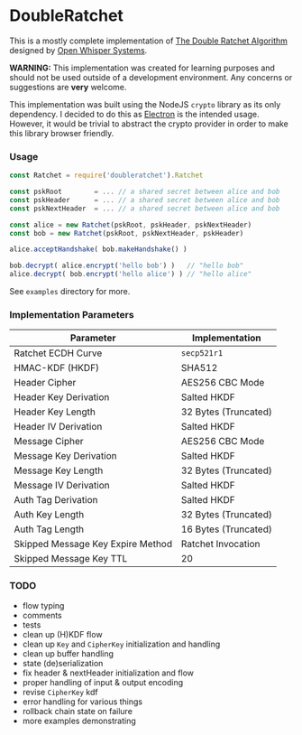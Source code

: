 # DoubleRatchet

This is a mostly complete implementation of [The Double Ratchet Algorithm](https://whispersystems.org/docs/specifications/doubleratchet/#ref-rfc2315) designed by [Open Whisper Systems](https://whispersystems.org).

**WARNING:** This implementation was created for learning purposes and should not be used outside of a development environment. Any concerns or suggestions are **very** welcome.

This implementation was built using the NodeJS `crypto` library as its only dependency. I decided to do this as [Electron](https://github.com/electron/electron) is the intended usage. However, it would be trivial to abstract the crypto provider in order to make this library browser friendly.

### Usage

```js
const Ratchet = require('doubleratchet').Ratchet

const pskRoot        = ... // a shared secret between alice and bob
const pskHeader      = ... // a shared secret between alice and bob
const pskNextHeader  = ... // a shared secret between alice and bob

const alice = new Ratchet(pskRoot, pskHeader, pskNextHeader)
const bob = new Ratchet(pskRoot, pskNextHeader, pskHeader)

alice.acceptHandshake( bob.makeHandshake() )

bob.decrypt( alice.encrypt('hello bob') )   // "hello bob"
alice.decrypt( bob.encrypt('hello alice') ) // "hello alice"
```

See `examples` directory for more.

### Implementation Parameters

| Parameter | Implementation |
| -------- | -------- |
| Ratchet ECDH Curve | `secp521r1` |
| HMAC-KDF (HKDF) | SHA512 |
| Header Cipher | AES256 CBC Mode |
| Header Key Derivation | Salted HKDF |
| Header Key Length | 32 Bytes (Truncated) |
| Header IV Derivation | Salted HKDF |
| Message Cipher | AES256 CBC Mode |
| Message Key Derivation | Salted HKDF |
| Message Key Length | 32 Bytes (Truncated) |
| Message IV Derivation | Salted HKDF |
| Auth Tag Derivation | Salted HKDF |
| Auth Key Length | 32 Bytes (Truncated) |
| Auth Tag Length | 16 Bytes (Truncated) |
| Skipped Message Key Expire Method | Ratchet Invocation |
| Skipped Message Key TTL | 20 |

### TODO

- flow typing
- comments
- tests
- clean up (H)KDF flow
- clean up `Key` and `CipherKey` initialization and handling
- clean up buffer handling
- state (de)serialization
- fix header & nextHeader initialization and flow
- proper handling of input & output encoding
- revise `CipherKey` kdf
- error handling for various things
- rollback chain state on failure
- more examples demonstrating
